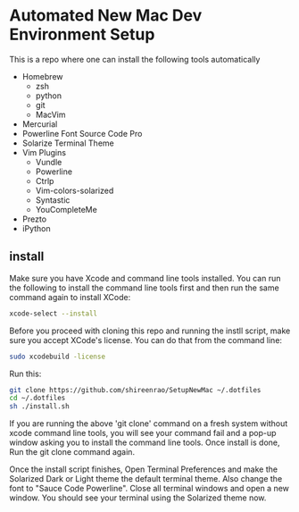 # Automated New Mac Dev Environment Setup

This is a repo where one can install the following tools automatically

* Homebrew
  * zsh
  * python
  * git
  * MacVim
* Mercurial
* Powerline Font Source Code Pro
* Solarize Terminal Theme
* Vim Plugins
  * Vundle
  * Powerline
  * Ctrlp
  * Vim-colors-solarized
  * Syntastic
  * YouCompleteMe
* Prezto
* iPython

## install

Make sure you have Xcode and command line tools installed. You can run the
following to install the command line tools first and then run the same command
again to install XCode:

```sh
xcode-select --install
```

Before you proceed with cloning this repo and running the instll script, make
sure you accept XCode's license. You can do that from the command line:

```sh
sudo xcodebuild -license
```

Run this:
```sh
git clone https://github.com/shireenrao/SetupNewMac ~/.dotfiles
cd ~/.dotfiles
sh ./install.sh
```

If you are running the above 'git clone' command on a fresh system without
xcode command line tools, you will see your command fail and a pop-up window 
asking you to install the command line tools. Once install is done, Run the 
git clone command again. 

Once the install script finishes, Open Terminal Preferences and make the
Solarized Dark or Light theme the default terminal theme. Also change the font
to "Sauce Code Powerline". Close all terminal windows and open a new window.
You should see your terminal using the Solarized theme now. 



